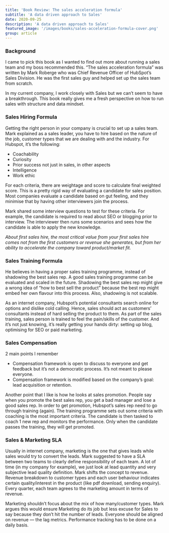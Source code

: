 ```yaml
---
title: 'Book Review: The sales acceleration formula'
subtitle: 'A data driven approach to Sales'
date: 2020-09-25
description: 'A data driven approach to Sales'
featured_image: '/images/books/sales-acceleration-formula-cover.png'
group: article
---
```


###  Background
I came to pick this book as I wanted to find out more about running a sales team and my boss recommended this. “The sales acceleration formula” was written by Mark Roberge who was Chief Revenue Officer of HubSpot’s Sales Division. He was the first sales guy and helped set up the sales team from scratch.

In my current company, I work closely with Sales but we can’t seem to have a breakthrough. This book really gives me a fresh perspective on how to run sales with structure and data mindset.

### Sales Hiring Formula
Getting the right person in your company is crucial to set up a sales team. Mark explained as a sales leader, you have to hire based on the nature of the job, customer types that we are dealing with and the industry. For Hubspot, it’s the following:
* Coachability
* Curiosity
* Prior success not just in sales, in other aspects
* Intelligence
* Work ethic

For each criteria, there are weightage and score to calculate final weighted score. This is a pretty rigid way of evaluating a candidate for sales position. Most companies evaluate a candidate based on gut feeling, and they minimise that by having other interviewers join the process.

Mark shared some interview questions to test for these criteria. For example, the candidate is required to read about SEO or blogging prior to interview. The interviewer then runs some scenarios and sees how the candidate is able to apply the new knowledge.

_About first sales hire, the most critical value from your first sales hire comes not from the first customers or revenue she generates, but from her ability to accelerate the company toward product/market fit._

### Sales Training Formula
He believes in having a proper sales training programme, instead of shadowing the best sales rep. A good sales training programme can be evaluated and scaled in the future. Shadowing the best sales rep might give a wrong idea of “how to best sell the product” because the best rep might embed her own flavour into this process. Also, shadowing is not scalable.

As an internet company, Hubspot’s potential consultants search online for options and dislike cold calling. Hence, sales should act as customers’ consultants instead of hard selling the product to them. As part of the sales training, sales person is trained to feel the pain/skills of the customer. And it’s not just knowing, it’s really getting your hands dirty: setting up blog, optimising for SEO or paid marketing.

### Sales Compensation
2 main points I remember
* Compensation framework is open to discuss to everyone and get feedback but it’s not a democratic process. It’s not meant to please everyone.
* Compensation framework is modified based on the company’s goal: lead acquisition or retention.

Another point that I like is how he looks at sales promotion. People say when you promote the best sales rep, you get a bad manager and lose a good sales rep. In order to get promotion, Hubspot’s sales rep need to go through training (again). The training programme sets out some criteria with coaching is the most important criteria. The candidate is then tasked to coach 1 new rep and monitors the performance. Only when the candidate passes the training, they will get promoted.

### Sales & Marketing SLA
Usually in internet company, marketing is the one that gives leads while sales would try to convert the leads. Mark suggested to have a SLA between two teams to clearly define responsibility of each team. A lot of time (in my company for example), we just look at lead quantity and very subjective lead quality definition. Mark shifts the concept to revenue. Revenue breakdown to customer types and each user behaviour indicates certain quality/interest in the product (like pdf download, sending enquiry). Every quarter, each team agrees to the marketing amount in terms of revenue.

Marketing shouldn’t focus about the mix of how many/customer types. Mark argues this would ensure Marketing do its job but less excuse for Sales to say because they don’t hit the number of leads. Everyone should be aligned on revenue — the lag metrics.
Performance tracking has to be done on a daily basis.

